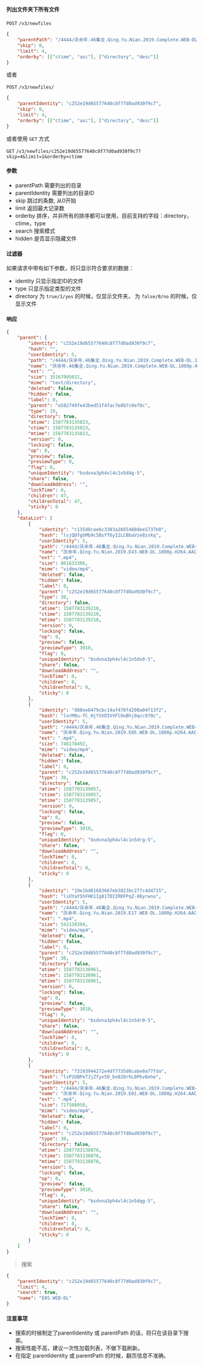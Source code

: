 #### 列出文件夹下所有文件

```POST``` ```/v3/newfiles```

```json
{
	"parentPath": "/4444/庆余年.46集全.Qing.Yu.Nian.2019.Complete.WEB-DL.1080p.H264.AAC-PTHome",
	"skip": 0,
	"limit": 4,
	"orderby": [["ctime", "asc"], ["directory", "desc"]]
}
```

或者

```POST``` ```/v3/newfiles/```

```json
{
	"parentIdentity": "c252e19d65577640c8f77d0ad930f9c7",
	"skip": 0,
	"limit": 4,
	"orderby": [["ctime", "asc"], ["directory", "desc"]]
}
```

或者使用 ```GET``` 方式

```GET``` ```/v3/newfiles/c252e19d65577640c8f77d0ad930f9c7?skip=4&limit=1&orderby=ctime```


#### 参数

* parentPath 需要列出的目录
* parentIdentity 需要列出的目录ID
* skip 跳过的条数, 从0开始
* limit 返回最大记录数
* orderby 排序，并非所有的排序都可以使用，目前支持的字段：directory，ctime，type
* search 搜索模式
* hidden 是否显示隐藏文件

#### 过滤器

如果请求中带有如下参数，将只显示符合要求的数据：

* identity 只显示指定ID的文件
* type 只显示指定类型的文件
* directory 为 ```true/1/yes``` 的时候，仅显示文件夹， 为 ```false/0/no``` 的时候，仅显示文件

#### 响应

```json
{
    "parent": {
        "identity": "c252e19d65577640c8f77d0ad930f9c7",
        "hash": "",
        "userIdentity": 5,
        "path": "/4444/庆余年.46集全.Qing.Yu.Nian.2019.Complete.WEB-DL.1080p.H264.AAC-PTHome",
        "name": "庆余年.46集全.Qing.Yu.Nian.2019.Complete.WEB-DL.1080p.H264.AAC-PTHome",
        "ext": "",
        "size": 35167905031,
        "mime": "text/directory",
        "deleted": false,
        "hidden": false,
        "label": 0,
        "parent": "a582749fe43bed51f4fac7e0b7c0ef8c",
        "type": 10,
        "directory": true,
        "atime": 1587783135023,
        "ctime": 1587783135023,
        "mtime": 1587783135023,
        "version": 0,
        "locking": false,
        "op": 0,
        "preview": false,
        "previewType": 0,
        "flag": 0,
        "uniqueIdentity": "bsdvna3ph4vl4c1n5d4g-5",
        "share": false,
        "downloadAddress": "",
        "lockTime": 0,
        "children": 47,
        "childrenTotal": 47,
        "sticky": 0
    },
    "dataList": [
        {
            "identity": "c135d8caebc3383a2665488dee5737b0",
            "hash": "lsjQDfgbMb9c5BsYT6yI2LCBbaVze8zskq",
            "userIdentity": 5,
            "path": "/4444/庆余年.46集全.Qing.Yu.Nian.2019.Complete.WEB-DL.1080p.H264.AAC-PTHome/庆余年.Qing.Yu.Nian.2019.E43.WEB-DL.1080p.H264.AAC-PTHome.mp4",
            "name": "庆余年.Qing.Yu.Nian.2019.E43.WEB-DL.1080p.H264.AAC-PTHome.mp4",
            "ext": ".mp4",
            "size": 861633386,
            "mime": "video/mp4",
            "deleted": false,
            "hidden": false,
            "label": 0,
            "parent": "c252e19d65577640c8f77d0ad930f9c7",
            "type": 30,
            "directory": false,
            "atime": 1587783139210,
            "ctime": 1587783139210,
            "mtime": 1587783139210,
            "version": 0,
            "locking": false,
            "op": 0,
            "preview": false,
            "previewType": 3010,
            "flag": 0,
            "uniqueIdentity": "bsdvna3ph4vl4c1n5ds0-5",
            "share": false,
            "downloadAddress": "",
            "lockTime": 0,
            "children": 0,
            "childrenTotal": 0,
            "sticky": 0
        },
        {
            "identity": "d88ee8479cbc14af470fd200a04f13f2",
            "hash": "lorM0u-fC_HjYSVDIVVFlOoBhj0qcc970c",
            "userIdentity": 5,
            "path": "/4444/庆余年.46集全.Qing.Yu.Nian.2019.Complete.WEB-DL.1080p.H264.AAC-PTHome/庆余年.Qing.Yu.Nian.2019.E05.WEB-DL.1080p.H264.AAC-PTHome.mp4",
            "name": "庆余年.Qing.Yu.Nian.2019.E05.WEB-DL.1080p.H264.AAC-PTHome.mp4",
            "ext": ".mp4",
            "size": 746178492,
            "mime": "video/mp4",
            "deleted": false,
            "hidden": false,
            "label": 0,
            "parent": "c252e19d65577640c8f77d0ad930f9c7",
            "type": 30,
            "directory": false,
            "atime": 1587783139057,
            "ctime": 1587783139057,
            "mtime": 1587783139057,
            "version": 0,
            "locking": false,
            "op": 0,
            "preview": false,
            "previewType": 3010,
            "flag": 0,
            "uniqueIdentity": "bsdvna3ph4vl4c1n5drg-5",
            "share": false,
            "downloadAddress": "",
            "lockTime": 0,
            "children": 0,
            "childrenTotal": 0,
            "sticky": 0
        },
        {
            "identity": "19e1bd61683667eb3823bc277c4d4715",
            "hash": "lsUYaY5hFHK1Ig81TDIIRKFPqZ-88yrwnu",
            "userIdentity": 5,
            "path": "/4444/庆余年.46集全.Qing.Yu.Nian.2019.Complete.WEB-DL.1080p.H264.AAC-PTHome/庆余年.Qing.Yu.Nian.2019.E17.WEB-DL.1080p.H264.AAC-PTHome.mp4",
            "name": "庆余年.Qing.Yu.Nian.2019.E17.WEB-DL.1080p.H264.AAC-PTHome.mp4",
            "ext": ".mp4",
            "size": 542138394,
            "mime": "video/mp4",
            "deleted": false,
            "hidden": false,
            "label": 0,
            "parent": "c252e19d65577640c8f77d0ad930f9c7",
            "type": 30,
            "directory": false,
            "atime": 1587783138961,
            "ctime": 1587783138961,
            "mtime": 1587783138961,
            "version": 0,
            "locking": false,
            "op": 0,
            "preview": false,
            "previewType": 3010,
            "flag": 0,
            "uniqueIdentity": "bsdvna3ph4vl4c1n5dr0-5",
            "share": false,
            "downloadAddress": "",
            "lockTime": 0,
            "children": 0,
            "childrenTotal": 0,
            "sticky": 0
        },
        {
            "identity": "73193944272e4df7735d6cabe0a77fda",
            "hash": "lvP2UBPeTJjZfyx5O_bo828rhL0Pbv8ehe",
            "userIdentity": 5,
            "path": "/4444/庆余年.46集全.Qing.Yu.Nian.2019.Complete.WEB-DL.1080p.H264.AAC-PTHome/庆余年.Qing.Yu.Nian.2019.E01.WEB-DL.1080p.H264.AAC-PTHome.mp4",
            "name": "庆余年.Qing.Yu.Nian.2019.E01.WEB-DL.1080p.H264.AAC-PTHome.mp4",
            "ext": ".mp4",
            "size": 717588050,
            "mime": "video/mp4",
            "deleted": false,
            "hidden": false,
            "label": 0,
            "parent": "c252e19d65577640c8f77d0ad930f9c7",
            "type": 30,
            "directory": false,
            "atime": 1587783138876,
            "ctime": 1587783138876,
            "mtime": 1587783138876,
            "version": 0,
            "locking": false,
            "op": 0,
            "preview": false,
            "previewType": 3010,
            "flag": 0,
            "uniqueIdentity": "bsdvna3ph4vl4c1n5dqg-5",
            "share": false,
            "downloadAddress": "",
            "lockTime": 0,
            "children": 0,
            "childrenTotal": 0,
            "sticky": 0
        }
    ]
}
```

> 搜索
```json
{
	"parentIdentity": "c252e19d65577640c8f77d0ad930f9c7",
	"limit": 4,
	"search": true,
	"name": "E05.WEB-DL"
}
```

#### 注意事项

- 搜索的时候制定了parentIdentity 或 parentPath 的话，将只在该目录下搜索。
- 搜索性能不高，建议一次性加载列表，不做下载刷新。
- 在指定 parentIdentity 或 parentPath 的时候，翻页信息不准确。
